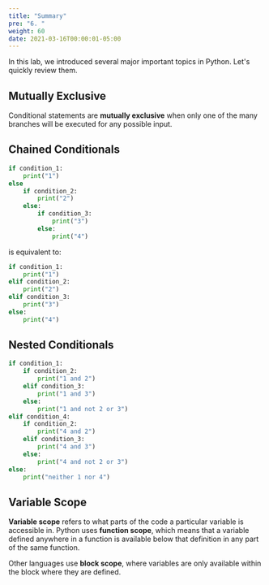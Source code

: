 ```yaml
---
title: "Summary"
pre: "6. "
weight: 60
date: 2021-03-16T00:00:01-05:00
---
```


In this lab, we introduced several major important topics in Python. Let's quickly review them.

## Mutually Exclusive

Conditional statements are **mutually exclusive** when only one of the many branches will be executed for any possible input.

## Chained Conditionals

```python
if condition_1:
    print("1")
else
    if condition_2:
        print("2")
    else:
        if condition_3:
            print("3")
        else:
            print("4")
```

is equivalent to:

```python
if condition_1:
    print("1")
elif condition_2:
    print("2")
elif condition_3:
    print("3")
else:
    print("4")
```

## Nested Conditionals

```python
if condition_1:
    if condition_2:
        print("1 and 2")
    elif condition_3:
        print("1 and 3")
    else:
        print("1 and not 2 or 3")
elif condition_4:
    if condition_2:
        print("4 and 2")
    elif condition_3:
        print("4 and 3")
    else:
        print("4 and not 2 or 3")
else:
    print("neither 1 nor 4")
```

## Variable Scope

**Variable scope** refers to what parts of the code a particular variable is accessible in. Python uses **function scope**, which means that a variable defined anywhere in a function is available below that definition in any part of the same function.

Other languages use **block scope**, where variables are only available within the block where they are defined. 

